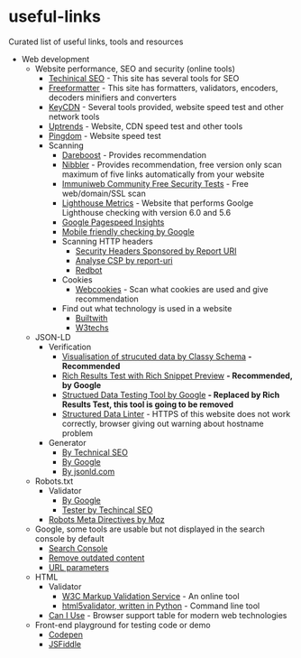 # useful-links
Curated list of useful links, tools and resources

- Web development
  - Website performance, SEO and security (online tools)
    - [Techinical SEO](https://technicalseo.com/tools) - This site has several tools for SEO
    - [Freeformatter](https://www.freeformatter.com/) - This site has formatters, validators, encoders, decoders minifiers and converters
    - [KeyCDN](https://tools.keycdn.com/) - Several tools provided, website speed test and other network tools
    - [Uptrends](https://www.uptrends.com/tools) - Website, CDN speed test and other tools
    - [Pingdom](https://tools.pingdom.com) - Website speed test
    - Scanning
      - [Dareboost](https://www.dareboost.com) - Provides recommendation
      - [Nibbler](https://nibbler.silktide.com) - Provides recommendation, free version only scan maximum of five links automatically from your website
      - [Immuniweb Community Free Security Tests](https://www.immuniweb.com/free/) - Free web/domain/SSL scan
      - [Lighthouse Metrics](https://lighthouse-metrics.com) - Website that performs Goolge Lighthouse checking with version 6.0 and 5.6
      - [Google Pagespeed Insights](https://developers.google.com/speed/pagespeed/insights/)
      - [Mobile friendly checking by Google](https://search.google.com/test/mobile-friendly)
      - Scanning HTTP headers
        - [Security Headers Sponsored by Report URI](https://securityheaders.com/)
        - [Analyse CSP by report-uri](https://report-uri.com/home/analyse)
        - [Redbot](https://redbot.org)
      - Cookies
        - [Webcookies](https://webcookies.org/) - Scan what cookies are used and give recommendation
      - Find out what technology is used in a website
        - [Builtwith](https://builtwith.com/)
        - [W3techs](https://w3techs.com/sites)
  - JSON-LD
    - Verification
      - [Visualisation of strucuted data by Classy Schema](https://classyschema.org/Visualisation) **- Recommended**
      - [Rich Results Test with Rich Snippet Preview](https://search.google.com/test/rich-results) **- Recommended, by Google**
      - [Structued Data Testing Tool by Google](https://search.google.com/structured-data/testing-tool/) **- Replaced by Rich Results Test, this tool is going to be removed**
      - [Structured Data Linter](http://linter.structured-data.org) - HTTPS of this website does not work correctly, browser giving out warning about hostname problem 
    - Generator
      - [By Technical SEO](https://technicalseo.com/tools/schema-markup-generator/)
      - [By Google](https://www.google.com/webmasters/markup-helper/)
      - [By jsonld.com](https://jsonld.com/json-ld-generator/)
  - Robots.txt
    - Validator
      - [By Google](https://www.google.com/webmasters/tools/robots-testing-tool)
      - [Tester by Techincal SEO](https://technicalseo.com/tools/robots-txt/)
    - [Robots Meta Directives by Moz](https://moz.com/learn/seo/robots-meta-directives)
  - Google, some tools are usable but not displayed in the search console by default
      - [Search Console](https://search.google.com/u/0/search-console/welcome)
      - [Remove outdated content](https://www.google.com/webmasters/tools/removals)
      - [URL parameters](https://www.google.com/webmasters/tools/crawl-url-parameters)
  - HTML
    - Validator
      - [W3C Markup Validation Service](https://validator.w3.org/) - An online tool
      - [html5validator, written in Python](https://github.com/svenkreiss/html5validator) - Command line tool
    - [Can I Use](https://caniuse.com/) - Browser support table for modern web technologies
   - Front-end playground for testing code or demo
     - [Codepen](https://codepen.io/)
     - [JSFiddle](https://jsfiddle.net/)

